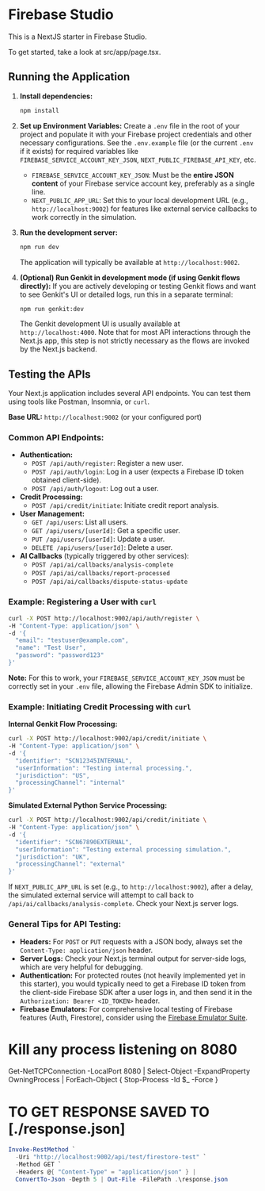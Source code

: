 # Firebase Studio

This is a NextJS starter in Firebase Studio.

To get started, take a look at src/app/page.tsx.

## Running the Application

1.  **Install dependencies:**
    ```bash
    npm install
    ```
2.  **Set up Environment Variables:**
    Create a `.env` file in the root of your project and populate it with your Firebase project credentials and other necessary configurations. See the `.env.example` file (or the current `.env` if it exists) for required variables like `FIREBASE_SERVICE_ACCOUNT_KEY_JSON`, `NEXT_PUBLIC_FIREBASE_API_KEY`, etc.
    *   `FIREBASE_SERVICE_ACCOUNT_KEY_JSON`: Must be the **entire JSON content** of your Firebase service account key, preferably as a single line.
    *   `NEXT_PUBLIC_APP_URL`: Set this to your local development URL (e.g., `http://localhost:9002`) for features like external service callbacks to work correctly in the simulation.
3.  **Run the development server:**
    ```bash
    npm run dev
    ```
    The application will typically be available at `http://localhost:9002`.

4.  **(Optional) Run Genkit in development mode (if using Genkit flows directly):**
    If you are actively developing or testing Genkit flows and want to see Genkit's UI or detailed logs, run this in a separate terminal:
    ```bash
    npm run genkit:dev
    ```
    The Genkit development UI is usually available at `http://localhost:4000`. Note that for most API interactions through the Next.js app, this step is not strictly necessary as the flows are invoked by the Next.js backend.

## Testing the APIs

Your Next.js application includes several API endpoints. You can test them using tools like Postman, Insomnia, or `curl`.

**Base URL:** `http://localhost:9002` (or your configured port)

### Common API Endpoints:

*   **Authentication:**
    *   `POST /api/auth/register`: Register a new user.
    *   `POST /api/auth/login`: Log in a user (expects a Firebase ID token obtained client-side).
    *   `POST /api/auth/logout`: Log out a user.
*   **Credit Processing:**
    *   `POST /api/credit/initiate`: Initiate credit report analysis.
*   **User Management:**
    *   `GET /api/users`: List all users.
    *   `GET /api/users/[userId]`: Get a specific user.
    *   `PUT /api/users/[userId]`: Update a user.
    *   `DELETE /api/users/[userId]`: Delete a user.
*   **AI Callbacks** (typically triggered by other services):
    *   `POST /api/ai/callbacks/analysis-complete`
    *   `POST /api/ai/callbacks/report-processed`
    *   `POST /api/ai/callbacks/dispute-status-update`

### Example: Registering a User with `curl`

```bash
curl -X POST http://localhost:9002/api/auth/register \
-H "Content-Type: application/json" \
-d '{
  "email": "testuser@example.com",
  "name": "Test User",
  "password": "password123"
}'
```
**Note:** For this to work, your `FIREBASE_SERVICE_ACCOUNT_KEY_JSON` must be correctly set in your `.env` file, allowing the Firebase Admin SDK to initialize.

### Example: Initiating Credit Processing with `curl`

**Internal Genkit Flow Processing:**
```bash
curl -X POST http://localhost:9002/api/credit/initiate \
-H "Content-Type: application/json" \
-d '{
  "identifier": "SCN12345INTERNAL",
  "userInformation": "Testing internal processing.",
  "jurisdiction": "US",
  "processingChannel": "internal"
}'
```

**Simulated External Python Service Processing:**
```bash
curl -X POST http://localhost:9002/api/credit/initiate \
-H "Content-Type: application/json" \
-d '{
  "identifier": "SCN67890EXTERNAL",
  "userInformation": "Testing external processing simulation.",
  "jurisdiction": "UK",
  "processingChannel": "external"
}'
```
If `NEXT_PUBLIC_APP_URL` is set (e.g., to `http://localhost:9002`), after a delay, the simulated external service will attempt to call back to `/api/ai/callbacks/analysis-complete`. Check your Next.js server logs.

### General Tips for API Testing:

*   **Headers:** For `POST` or `PUT` requests with a JSON body, always set the `Content-Type: application/json` header.
*   **Server Logs:** Check your Next.js terminal output for server-side logs, which are very helpful for debugging.
*   **Authentication:** For protected routes (not heavily implemented yet in this starter), you would typically need to get a Firebase ID token from the client-side Firebase SDK after a user logs in, and then send it in the `Authorization: Bearer <ID_TOKEN>` header.
*   **Firebase Emulators:** For comprehensive local testing of Firebase features (Auth, Firestore), consider using the [Firebase Emulator Suite](https://firebase.google.com/docs/emulator-suite).

# Kill any process listening on 8080
Get-NetTCPConnection -LocalPort 8080 |
  Select-Object -ExpandProperty OwningProcess |
  ForEach-Object { Stop-Process -Id $_ -Force }
# TO GET RESPONSE SAVED TO [./response.json]
```powershell
Invoke-RestMethod `
  -Uri "http://localhost:9002/api/test/firestore-test" `
  -Method GET `
  -Headers @{ "Content-Type" = "application/json" } |
  ConvertTo-Json -Depth 5 | Out-File -FilePath .\response.json

```